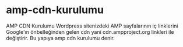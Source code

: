 # amp-cdn-kurulumu
AMP CDN Kurulumu
Wordpress sitenizdeki AMP sayfalarının iç linklerini Google'ın önbelleğinden gelen cdn yani cdn.ampproject.org linkleri ile değiştirir.
Bu yapıya amp cdn kurulumu denir.
